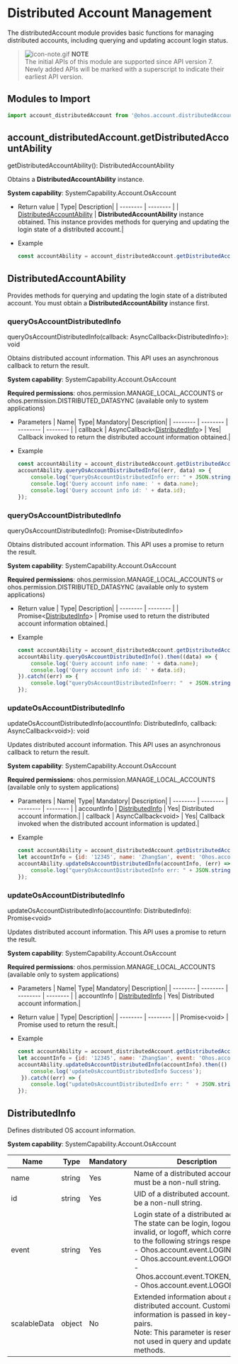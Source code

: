 # Distributed Account Management

The distributedAccount module provides basic functions for managing distributed accounts, including querying and updating account login status.

> ![icon-note.gif](public_sys-resources/icon-note.gif) **NOTE**<br>
> The initial APIs of this module are supported since API version 7. Newly added APIs will be marked with a superscript to indicate their earliest API version.


## Modules to Import

```js
import account_distributedAccount from '@ohos.account.distributedAccount';
```


## account_distributedAccount.getDistributedAccountAbility

getDistributedAccountAbility(): DistributedAccountAbility

Obtains a **DistributedAccountAbility** instance.

**System capability**: SystemCapability.Account.OsAccount

- Return value
  | Type| Description|
  | -------- | -------- |
  | [DistributedAccountAbility](#distributedaccountability) | **DistributedAccountAbility** instance obtained. This instance provides methods for querying and updating the login state of a distributed account.|

- Example
  ```js
  const accountAbility = account_distributedAccount.getDistributedAccountAbility();
  ```

## DistributedAccountAbility

Provides methods for querying and updating the login state of a distributed account. You must obtain a **DistributedAccountAbility** instance first.

### queryOsAccountDistributedInfo

queryOsAccountDistributedInfo(callback: AsyncCallback&lt;DistributedInfo&gt;): void

Obtains distributed account information. This API uses an asynchronous callback to return the result.

**System capability**: SystemCapability.Account.OsAccount

**Required permissions**: ohos.permission.MANAGE_LOCAL_ACCOUNTS or ohos.permission.DISTRIBUTED_DATASYNC (available only to system applications)

- Parameters
  | Name| Type| Mandatory| Description|
  | -------- | -------- | -------- | -------- |
  | callback | AsyncCallback&lt;[DistributedInfo](#distributedinfo)&gt; | Yes| Callback invoked to return the distributed account information obtained.|

- Example
  ```js
  const accountAbility = account_distributedAccount.getDistributedAccountAbility();
  accountAbility.queryOsAccountDistributedInfo((err, data) => { 
      console.log("queryOsAccountDistributedInfo err: " + JSON.stringify(err));
      console.log('Query account info name: ' + data.name);
      console.log('Query account info id: ' + data.id);
  });
  ```

### queryOsAccountDistributedInfo

queryOsAccountDistributedInfo(): Promise&lt;DistributedInfo&gt;

Obtains distributed account information. This API uses a promise to return the result.

**System capability**: SystemCapability.Account.OsAccount

**Required permissions**: ohos.permission.MANAGE_LOCAL_ACCOUNTS or ohos.permission.DISTRIBUTED_DATASYNC (available only to system applications)

- Return value
  | Type| Description|
  | -------- | -------- |
  | Promise&lt;[DistributedInfo](#distributedinfo)&gt; | Promise used to return the distributed account information obtained.|

- Example
  ```js
  const accountAbility = account_distributedAccount.getDistributedAccountAbility();
  accountAbility.queryOsAccountDistributedInfo().then((data) => { 
      console.log('Query account info name: ' + data.name);
      console.log('Query account info id: ' + data.id);
  }).catch((err) => {
      console.log("queryOsAccountDistributedInfoerr: "  + JSON.stringify(err));
  });
  ```

### updateOsAccountDistributedInfo

updateOsAccountDistributedInfo(accountInfo: DistributedInfo, callback: AsyncCallback&lt;void&gt;): void

Updates distributed account information. This API uses an asynchronous callback to return the result.

**System capability**: SystemCapability.Account.OsAccount

**Required permissions**: ohos.permission.MANAGE_LOCAL_ACCOUNTS (available only to system applications)

- Parameters
  | Name| Type| Mandatory| Description|
  | -------- | -------- | -------- | -------- |
  | accountInfo | [DistributedInfo](#distributedinfo) | Yes| Distributed account information.|
  | callback | AsyncCallback&lt;void&gt; | Yes| Callback invoked when the distributed account information is updated.|

- Example
  ```js
  const accountAbility = account_distributedAccount.getDistributedAccountAbility();
  let accountInfo = {id: '12345', name: 'ZhangSan', event: 'Ohos.account.event.LOGIN'};
  accountAbility.updateOsAccountDistributedInfo(accountInfo, (err) => { 
      console.log("queryOsAccountDistributedInfo err: " + JSON.stringify(err));
  });
  ```

### updateOsAccountDistributedInfo

updateOsAccountDistributedInfo(accountInfo: DistributedInfo): Promise&lt;void&gt;

Updates distributed account information. This API uses a promise to return the result.

**System capability**: SystemCapability.Account.OsAccount

**Required permissions**: ohos.permission.MANAGE_LOCAL_ACCOUNTS (available only to system applications)

- Parameters
  | Name| Type| Mandatory| Description|
  | -------- | -------- | -------- | -------- |
  | accountInfo | [DistributedInfo](#distributedinfo) | Yes| Distributed account information.|

- Return value
  | Type| Description|
  | -------- | -------- |
  | Promise&lt;void&gt; | Promise used to return the result.|

- Example
  ```js
  const accountAbility = account_distributedAccount.getDistributedAccountAbility();
  let accountInfo = {id: '12345', name: 'ZhangSan', event: 'Ohos.account.event.LOGIN'};
  accountAbility.updateOsAccountDistributedInfo(accountInfo).then(() => {
      console.log('updateOsAccountDistributedInfo Success');
   }).catch((err) => {
      console.log("updateOsAccountDistributedInfo err: "  + JSON.stringify(err));
  });
  ```


## DistributedInfo

Defines distributed OS account information.

**System capability**: SystemCapability.Account.OsAccount

| Name| Type| Mandatory| Description|
| -------- | -------- | -------- | -------- |
| name | string | Yes| Name of a distributed account. It must be a non-null string.|
| id | string | Yes| UID of a distributed account. It must be a non-null string.|
| event | string | Yes| Login state of a distributed account. The state can be login, logout, token invalid, or logoff, which correspond to the following strings respectively:<br>-&nbsp;Ohos.account.event.LOGIN<br>-&nbsp;Ohos.account.event.LOGOUT<br>-&nbsp;Ohos.account.event.TOKEN_INVALID<br>-&nbsp;Ohos.account.event.LOGOFF |
| scalableData | object | No| Extended information about a distributed account. Customized information is passed in key-value pairs.<br>Note: This parameter is reserved and not used in query and update methods.|
